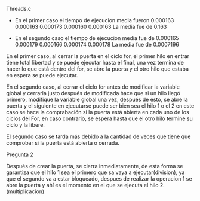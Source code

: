 Threads.c 

- En el primer caso el tiempo de ejecucion media fueron 
  0.000163
  0.000163
  0.000173
  0.000160
  0.000163
  La media fue de 0.163

- En el segundo caso el tiempo de ejecución media fue de 
  0.000165
  0.000179
  0.000166
  0.000174
  0.000178
  La media fue de 0.0007196

En el primer caso, al cerrar la puerta en el ciclo for, el primer hilo en entrar tiene total libertad y se puede ejecutar hasta el final,
una vez termina de hacer lo que está dentro del for, se abre la puerta y el otro hilo que estaba en espera se puede ejecutar.

En el segundo caso, al cerrar el ciclo for antes de modificar la variable global y cerrarla justo después de modificada hace que si un hilo
llegó primero, modifique la variable global una vez, después de esto, se abre la puerta y el siguiente en ejecutarse puede ser bien sea
el hilo 1 o el 2 en este caso se hace la comprabación si la puerta está abierta en cada uno de los ciclos del For, en caso contrario, se espera
hasta que el otro hilo termine su ciclo y la libere.

El segundo caso se tarda más debido a la cantidad de veces que tiene que comprobar si la puerta está abierta o cerrada.


Pregunta 2

Después de crear la puerta, se cierra inmediatamente, de esta forma se garantiza que 
el hilo 1 sea el primero que sa vaya a ejecutar(division), ya que el segundo va a estar bloqueado,
despues de realizar la operacion 1  se abre la puerta y ahí es el momento en el que se 
ejecuta el hilo 2.(multiplicacion)


